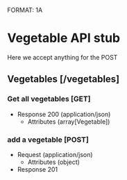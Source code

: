 FORMAT: 1A

# Vegetable API stub
Here we accept anything for the POST

## Vegetables [/vegetables]
### Get all vegetables [GET]
+ Response 200 (application/json)
  + Attributes (array[Vegetable])

### add a vegetable [POST]
+ Request (application/json)
  + Attributes (object)
+ Response 201

